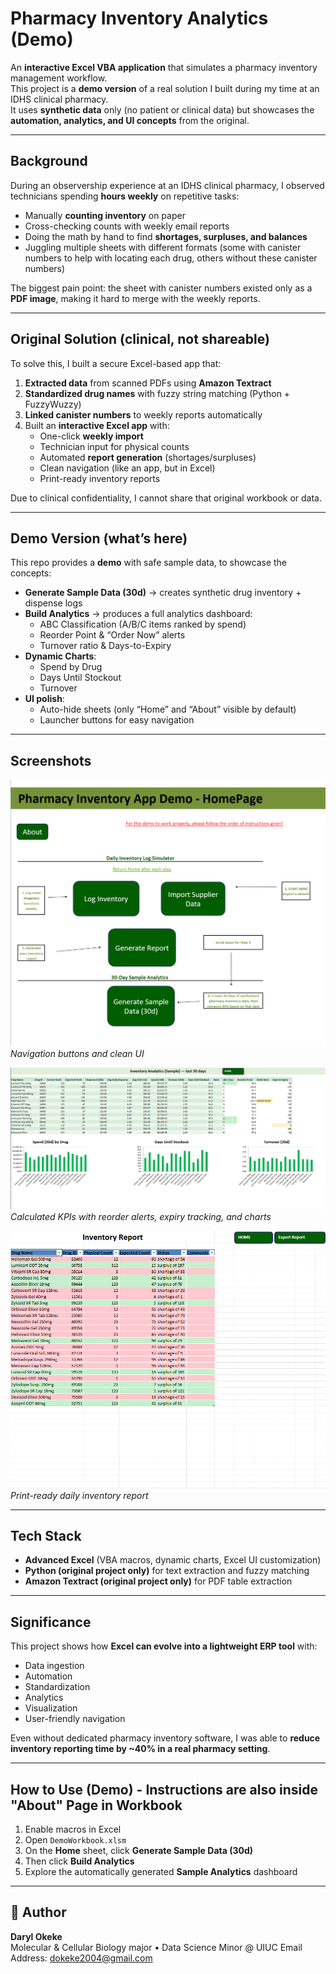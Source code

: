 # Pharmacy Inventory Analytics (Demo)

An **interactive Excel VBA application** that simulates a pharmacy inventory management workflow.  
This project is a **demo version** of a real solution I built during my time at an IDHS clinical pharmacy.  
It uses **synthetic data** only (no patient or clinical data) but showcases the **automation, analytics, and UI concepts** from the original.

---

##  Background

During an observership experience at an IDHS clinical pharmacy, I observed technicians spending **hours weekly** on repetitive tasks:

- Manually **counting inventory** on paper
- Cross-checking counts with weekly email reports
- Doing the math by hand to find **shortages, surpluses, and balances**
- Juggling multiple sheets with different formats (some with canister numbers to help with locating each drug, others without these canister numbers)


The biggest pain point: the sheet with canister numbers existed only as a **PDF image**, making it hard to merge with the weekly reports.

---

##  Original Solution (clinical, not shareable)

To solve this, I built a secure Excel-based app that:

1. **Extracted data** from scanned PDFs using **Amazon Textract**
2. **Standardized drug names** with fuzzy string matching (Python + FuzzyWuzzy)
3. **Linked canister numbers** to weekly reports automatically
4. Built an **interactive Excel app** with:
   - One-click **weekly import**  
   - Technician input for physical counts  
   - Automated **report generation** (shortages/surpluses)  
   - Clean navigation (like an app, but in Excel)  
   - Print-ready inventory reports

 Due to clinical confidentiality, I cannot share that original workbook or data.

---

##  Demo Version (what’s here)

This repo provides a **demo** with safe sample data, to showcase the concepts:

- **Generate Sample Data (30d)** → creates synthetic drug inventory + dispense logs
- **Build Analytics** → produces a full analytics dashboard:
  - ABC Classification (A/B/C items ranked by spend)
  - Reorder Point & “Order Now” alerts
  - Turnover ratio & Days-to-Expiry
- **Dynamic Charts**:
  - Spend by Drug
  - Days Until Stockout
  - Turnover
- **UI polish**:
  - Auto-hide sheets (only “Home” and “About” visible by default)
   - Launcher buttons for easy navigation

---

##  Screenshots

![Home screen](screenshots/home_page.png)  
*Navigation buttons and clean UI*

![Analytics table](screenshots/analytics.png)  
*Calculated KPIs with reorder alerts, expiry tracking, and charts*

![Report sheet](screenshots/daily_report.png)  
*Print-ready daily inventory report*

---

## Tech Stack

- **Advanced Excel** (VBA macros, dynamic charts, Excel UI customization)
- **Python (original project only)** for text extraction and fuzzy matching
- **Amazon Textract (original project only)** for PDF table extraction

---

## Significance

This project shows how **Excel can evolve into a lightweight ERP tool** with:

- Data ingestion
- Automation
- Standardization
- Analytics
- Visualization
- User-friendly navigation

Even without dedicated pharmacy inventory software, I was able to **reduce inventory reporting time by ~40% in a real pharmacy setting**.

---

## How to Use (Demo) - Instructions are also inside "About" Page in Workbook

1. Enable macros in Excel
2. Open `DemoWorkbook.xlsm`
3. On the **Home** sheet, click **Generate Sample Data (30d)**
4. Then click **Build Analytics**
5. Explore the automatically generated **Sample Analytics** dashboard

---

## 👤 Author

**Daryl Okeke**  
  Molecular & Cellular Biology major • Data Science Minor @ UIUC
  Email Address: [dokeke2004@gmail.com](mailto:dokeke2004@gmail.com)


